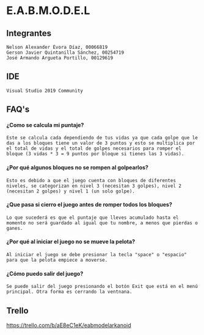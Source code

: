 # **E.A.B.M.O.D.E.L**

## **Integrantes**

    Nelson Alexander Évora Díaz, 00066819
    Gerson Javier Quintanilla Sánchez, 00254719
    José Armando Argueta Portillo, 00129619

## **IDE**

    Visual Studio 2019 Community

## **FAQ's**

   #### **¿Como se calcula mi puntaje?**

    Este se calcula cada dependiendo de tus vidas ya que cada golpe que le das a los bloques tiene un valor de 3 puntos y esto se multiplica por el total de vidas y el total de golpes necesarios para romper el bloque (3 vidas * 3 = 9 puntos por bloque si tienes las 3 vidas).

   #### **¿Por qué algunos bloques no se rompen al golpearlos?**

    Esto es debido a que el juego cuenta con bloques de diferentes niveles, se categorizan en nivel 3 (necesitan 3 golpes), nivel 2 (necesitan 2 golpes) y nivel 1 (un solo golpe). 

   #### **¿Que pasa si cierro el juego antes de romper todos los bloques?**

    Lo que sucederá es que el puntaje que lleves acumulado hasta el momento no será guardado al igual que tu nombre, a menos que pierdas o ganes.

   #### **¿Por qué al iniciar el juego no se mueve la pelota?**

    Al iniciar el juego se debe presionar la tecla "space" o "espacio" para que la pelota empiece a moverse. 
    
   #### **¿Cómo puedo salir del juego?**

    Se puede salir del juego presionando el botón Exit que está en el menú principal. Otra forma es cerrando la ventnana.
    

 ## **Trello**

 https://trello.com/b/aE8eC1eK/eabmodelarkanoid

